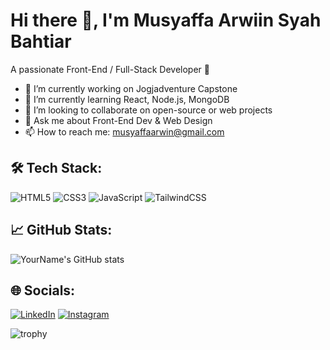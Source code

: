 # Hi there 👋, I'm Musyaffa Arwiin Syah Bahtiar
A passionate Front-End / Full-Stack Developer 🚀

- 🔭 I’m currently working on Jogjadventure Capstone
- 🌱 I’m currently learning React, Node.js, MongoDB
- 👯 I’m looking to collaborate on open-source or web projects
- 💬 Ask me about Front-End Dev & Web Design
- 📫 How to reach me: musyaffaarwin@gmail.com

## 🛠️ Tech Stack:
![HTML5](https://img.shields.io/badge/html5-%23E34F26.svg?style=flat&logo=html5&logoColor=white)
![CSS3](https://img.shields.io/badge/css3-%231572B6.svg?style=flat&logo=css3&logoColor=white)
![JavaScript](https://img.shields.io/badge/javascript-%23323330.svg?style=flat&logo=javascript&logoColor=%23F7DF1E)
![TailwindCSS](https://img.shields.io/badge/tailwindcss-%2338B2AC.svg?style=flat&logo=tailwind-css&logoColor=white)

## 📈 GitHub Stats:
![YourName's GitHub stats](https://github-readme-stats.vercel.app/api?username=Musyaffaa2&show_icons=true&theme=radical)

## 🌐 Socials:
[![LinkedIn](https://img.shields.io/badge/LinkedIn-blue?logo=linkedin&style=flat)](https://linkedin.com/in/musyaffa-arwiin)
[![Instagram](https://img.shields.io/badge/Instagram-E4405F?logo=instagram&logoColor=white)](https://instagram.com/yaaffaaa_)

![trophy](https://github-profile-trophy.vercel.app/?username=USERNAME&theme=onestar)
